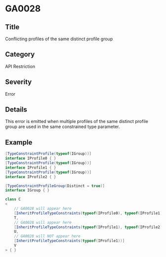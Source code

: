 # GA0028

## Title
Conflicting profiles of the same distinct profile group

## Category
API Restriction

## Severity
Error

## Details
This error is emitted when multiple profiles of the same distinct profile group are used in the same constrained type parameter.

## Example
```csharp
[TypeConstraintProfile(typeof(IGroup))]
interface IProfile0 { }
[TypeConstraintProfile(typeof(IGroup))]
interface IProfile1 { }
[TypeConstraintProfile(typeof(IGroup))]
interface IProfile2 { }

[TypeConstraintProfileGroup(Distinct = true)]
interface IGroup { }

class C
<
    // GA0028 will appear here
    [InheritProfileTypeConstraints(typeof(IProfile0), typeof(IProfile1))]
    T,
    // GA0028 will appear here
    [InheritProfileTypeConstraints(typeof(IProfile1), typeof(IProfile2))]
    U,
    // GA0028 will NOT appear here
    [InheritProfileTypeConstraints(typeof(IProfile1))]
    V
> { }
```